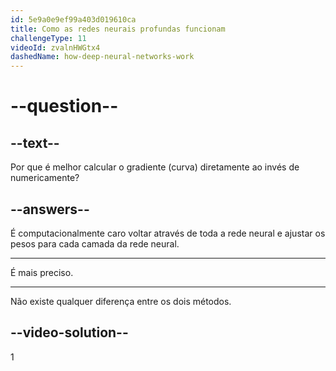 ```yaml
---
id: 5e9a0e9ef99a403d019610ca
title: Como as redes neurais profundas funcionam
challengeType: 11
videoId: zvalnHWGtx4
dashedName: how-deep-neural-networks-work
---
```


# --question--

## --text--

Por que é melhor calcular o gradiente (curva) diretamente ao invés de numericamente?

## --answers--

É computacionalmente caro voltar através de toda a rede neural e ajustar os pesos para cada camada da rede neural.

---

É mais preciso.

---

Não existe qualquer diferença entre os dois métodos.

## --video-solution--

1

